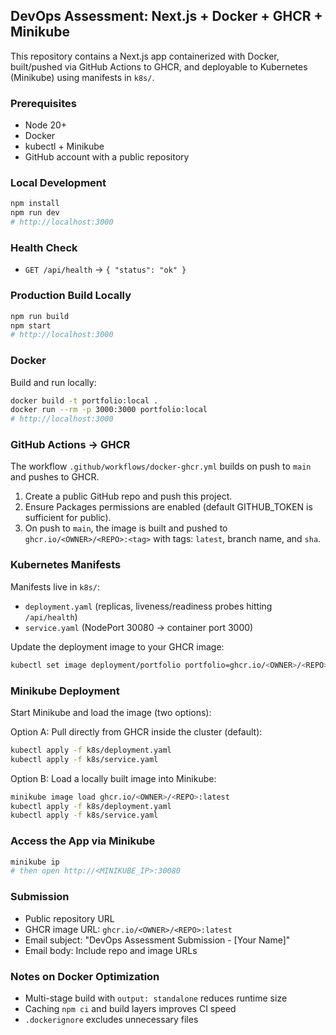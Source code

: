 ## DevOps Assessment: Next.js + Docker + GHCR + Minikube

This repository contains a Next.js app containerized with Docker, built/pushed via GitHub Actions to GHCR, and deployable to Kubernetes (Minikube) using manifests in `k8s/`.

### Prerequisites
- Node 20+
- Docker
- kubectl + Minikube
- GitHub account with a public repository

### Local Development
```bash
npm install
npm run dev
# http://localhost:3000
```

### Health Check
- `GET /api/health` → `{ "status": "ok" }`

### Production Build Locally
```bash
npm run build
npm start
# http://localhost:3000
```

### Docker
Build and run locally:
```bash
docker build -t portfolio:local .
docker run --rm -p 3000:3000 portfolio:local
# http://localhost:3000
```

### GitHub Actions → GHCR
The workflow `.github/workflows/docker-ghcr.yml` builds on push to `main` and pushes to GHCR.

1) Create a public GitHub repo and push this project.
2) Ensure Packages permissions are enabled (default GITHUB_TOKEN is sufficient for public).
3) On push to `main`, the image is built and pushed to `ghcr.io/<OWNER>/<REPO>:<tag>` with tags: `latest`, branch name, and `sha`.

### Kubernetes Manifests
Manifests live in `k8s/`:
- `deployment.yaml` (replicas, liveness/readiness probes hitting `/api/health`)
- `service.yaml` (NodePort 30080 → container port 3000)

Update the deployment image to your GHCR image:
```bash
kubectl set image deployment/portfolio portfolio=ghcr.io/<OWNER>/<REPO>:latest -n default
```

### Minikube Deployment
Start Minikube and load the image (two options):

Option A: Pull directly from GHCR inside the cluster (default):
```bash
kubectl apply -f k8s/deployment.yaml
kubectl apply -f k8s/service.yaml
```

Option B: Load a locally built image into Minikube:
```bash
minikube image load ghcr.io/<OWNER>/<REPO>:latest
kubectl apply -f k8s/deployment.yaml
kubectl apply -f k8s/service.yaml
```

### Access the App via Minikube
```bash
minikube ip
# then open http://<MINIKUBE_IP>:30080
```

### Submission
- Public repository URL
- GHCR image URL: `ghcr.io/<OWNER>/<REPO>:latest`
- Email subject: "DevOps Assessment Submission - [Your Name]"
- Email body: Include repo and image URLs

### Notes on Docker Optimization
- Multi-stage build with `output: standalone` reduces runtime size
- Caching `npm ci` and build layers improves CI speed
- `.dockerignore` excludes unnecessary files
